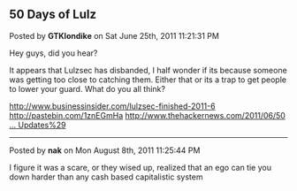 ## 50 Days of Lulz
Posted by **GTKlondike** on Sat June 25th, 2011 11:21:31 PM

Hey guys, did you hear?

It appears that Lulzsec has disbanded, I half wonder if its because someone was getting too close to catching them. Either that or its a trap to get people to lower your guard. What do you all think?

<!-- m --><a class="postlink" href="http://www.businessinsider.com/lulzsec-finished-2011-6">http://www.businessinsider.com/lulzsec-finished-2011-6</a><!-- m -->

<!-- m --><a class="postlink" href="http://pastebin.com/1znEGmHa">http://pastebin.com/1znEGmHa</a><!-- m -->

<!-- m --><a class="postlink" href="http://www.thehackernews.com/2011/06/50-days-of-lulz-lulzsec-says-goodbye.html?utm_source=feedburner&amp;utm_medium=feed&amp;utm_campaign=Feed%3A+TheHackersNews+%28The+Hackers+News+-+Daily+Cyber+News+Updates%29">http://www.thehackernews.com/2011/06/50 ... Updates%29</a><!-- m -->

--------------------------------------------------------------------------------

Posted by **nak** on Mon August 8th, 2011 11:25:44 PM

I figure it was a scare, or they wised up, realized that an ego can tie you down harder than any cash based capitalistic system
